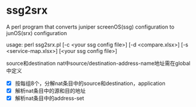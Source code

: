 # ssg2srx

A perl program that converts juniper screenOS(ssg) configuration to junOS(srx) configuration

usage:
perl ssg2srx.pl [-c \<your ssg config file\>] [-d \<compare.xlsx\>] [-s \<service-map.xlsx\>] [\<your ssg config file\>]

source和destination nat中source/destination-address-name地址需在global中定义

- [x] 按每组8个，分解nat条目中的source和destination，application
- [x] 解析nat条目中的源和目的地址
- [x] 解析nat条目中的address-set
